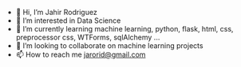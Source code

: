 - 👋 Hi, I’m Jahir Rodriguez
- 👀 I’m interested in Data Science
- 🌱 I’m currently learning machine learning, python, flask, html, css, preprocessor css, WTForms, sqlAlchemy ...
- 💞️ I’m looking to collaborate on machine learning projects
- 📫 How to reach me jarorid@gmail.com

<!---
jarorid/jarorid is a ✨ special ✨ repository because its `README.md` (this file) appears on your GitHub profile.
You can click the Preview link to take a look at your changes.
--->
